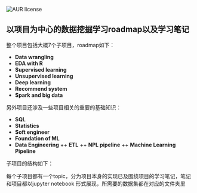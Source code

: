 ![AUR license](https://img.shields.io/aur/license/ds-nd.svg)
## 以项目为中心的数据挖掘学习roadmap以及学习笔记
整个项目包括大概7个子项目，roadmap如下：
+ **Data wrangling**
+ **EDA with R**
+ **Supervised learning**
+ **Unsupervised learning**
+ **Deep learning**
+ **Recommend system**
+ **Spark and big data**

另外项目还涉及一些项目相关的重要的基础知识：
+ **SQL**
+ **Statistics**
+ **Soft engineer**
+ **Foundation of ML**
+ **Data Engineering**
++ **ETL**
++ **NPL pipeline** 
++ **Machine Learning Pipeline**

子项目的结构如下：

每个子项目都有一个topic，分为项目本身的实现已及围绕项目的学习笔记，笔记和项目都以jupyter notebook 形式展现，所需要的数据集都在对应的文件夹里


